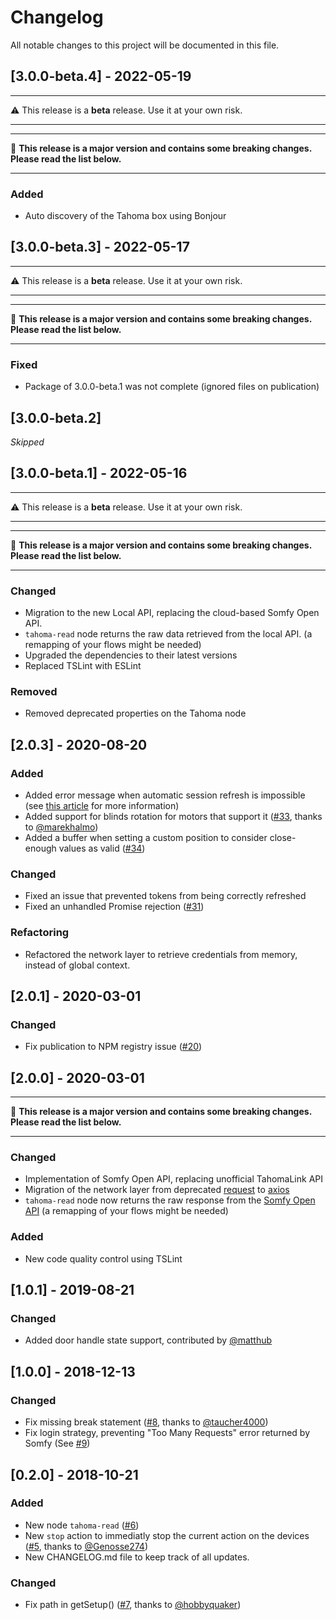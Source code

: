 # Changelog

All notable changes to this project will be documented in this file.

## [3.0.0-beta.4] - 2022-05-19

---

⚠️ This release is a **beta** release. Use it at your own risk.

---

---

🚨 **This release is a major version and contains some breaking changes. Please read the list below.**

---

### Added

- Auto discovery of the Tahoma box using Bonjour

## [3.0.0-beta.3] - 2022-05-17

---

⚠️ This release is a **beta** release. Use it at your own risk.

---

---

🚨 **This release is a major version and contains some breaking changes. Please read the list below.**

---

### Fixed

- Package of 3.0.0-beta.1 was not complete (ignored files on publication)

## [3.0.0-beta.2]

_Skipped_

## [3.0.0-beta.1] - 2022-05-16

---

⚠️ This release is a **beta** release. Use it at your own risk.

---

---

🚨 **This release is a major version and contains some breaking changes. Please read the list below.**

---

### Changed

- Migration to the new Local API, replacing the cloud-based Somfy Open API.
- `tahoma-read` node returns the raw data retrieved from the local API. (a remapping of your flows might be needed)
- Upgraded the dependencies to their latest versions
- Replaced TSLint with ESLint

### Removed

- Removed deprecated properties on the Tahoma node

## [2.0.3] - 2020-08-20

### Added

- Added error message when automatic session refresh is impossible (see [this article](https://github.com/nikkow/node-red-contrib-tahoma#i-received-a-session-expired-error-what-happned) for more information)
- Added support for blinds rotation for motors that support it ([#33](https://github.com/nikkow/node-red-contrib-tahoma/pull/33), thanks to [@marekhalmo](https://github.com/marekhalmo))
- Added a buffer when setting a custom position to consider close-enough values as valid ([#34](https://github.com/nikkow/node-red-contrib-tahoma/issues/34))

### Changed

- Fixed an issue that prevented tokens from being correctly refreshed
- Fixed an unhandled Promise rejection ([#31](https://github.com/nikkow/node-red-contrib-tahoma/issues/31))

### Refactoring

- Refactored the network layer to retrieve credentials from memory, instead of global context.

## [2.0.1] - 2020-03-01

### Changed

- Fix publication to NPM registry issue ([#20](https://github.com/nikkow/node-red-contrib-tahoma/issues/20))

## [2.0.0] - 2020-03-01

---

🚨 **This release is a major version and contains some breaking changes. Please read the list below.**

---

### Changed

- Implementation of Somfy Open API, replacing unofficial TahomaLink API
- Migration of the network layer from deprecated [request](https://www.npmjs.com/package/request) to [axios](https://www.npmjs.com/package/axios)
- `tahoma-read` node now returns the raw response from the [Somfy Open API](https://developer.somfy.com/somfy-open-api/apis/get/site/%7BsiteId%7D/device}) (a remapping of your flows might be needed)

### Added

- New code quality control using TSLint

## [1.0.1] - 2019-08-21

### Changed

- Added door handle state support, contributed by [@matthub](https://github.com/matthub)

## [1.0.0] - 2018-12-13

### Changed

- Fix missing break statement ([#8](https://github.com/nikkow/node-red-contrib-tahoma/pull/8), thanks to [@taucher4000](https://github.com/taucher4000))
- Fix login strategy, preventing "Too Many Requests" error returned by Somfy (See [#9](https://github.com/nikkow/node-red-contrib-tahoma/issues/9))

## [0.2.0] - 2018-10-21

### Added

- New node `tahoma-read` ([#6](https://github.com/nikkow/node-red-contrib-tahoma/issues/6))
- New `stop` action to immediatly stop the current action on the devices ([#5](https://github.com/nikkow/node-red-contrib-tahoma/pull/5), thanks to [@Genosse274](https://github.com/Genosse274))
- New CHANGELOG.md file to keep track of all updates.

### Changed

- Fix path in getSetup() ([#7](https://github.com/nikkow/node-red-contrib-tahoma/pull/7), thanks to [@hobbyquaker](https://github.com/hobbyquaker))
